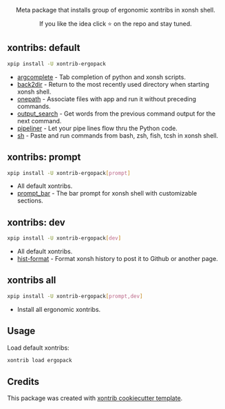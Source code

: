<p align="center">
Meta package that installs group of ergonomic xontribs in xonsh shell.
</p>

<p align="center">  
If you like the idea click ⭐ on the repo and stay tuned.
</p>


## xontribs: default

```bash
xpip install -U xontrib-ergopack
```

* [argcomplete](https://github.com/anki-code/xontrib-argcomplete) - Tab completion of python and xonsh scripts.
* [back2dir](https://github.com/anki-code/xontrib-back2dir) - Return to the most recently used directory when starting xonsh shell.
* [onepath](https://github.com/anki-code/xontrib-onepath) - Associate files with app and run it without preceding commands.
* [output_search](https://github.com/tokenizer/xontrib-output-search) -  Get words from the previous command output for the next command.
* [pipeliner](https://github.com/anki-code/xontrib-pipeliner) - Let your pipe lines flow thru the Python code.
* [sh](https://github.com/anki-code/xontrib-sh) - Paste and run commands from bash, zsh, fish, tcsh in xonsh shell.

## xontribs: prompt

```bash
xpip install -U xontrib-ergopack[prompt]
```

* All default xontribs.
* [prompt_bar](https://github.com/anki-code/xontrib-prompt-bar) - The bar prompt for xonsh shell with customizable sections. 

## xontribs: dev

```bash
xpip install -U xontrib-ergopack[dev]
```

* All default xontribs.
* [hist-format](https://github.com/anki-code/xontrib-hist-format) - Format xonsh history to post it to Github or another page.

## xontribs all

```bash
xpip install -U xontrib-ergopack[prompt,dev]
```

* Install all ergonomic xontribs.

## Usage

Load default xontribs:
```bash
xontrib load ergopack
```

## Credits

This package was created with [xontrib cookiecutter template](https://github.com/xonsh/xontrib-cookiecutter).